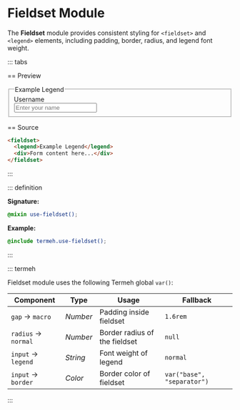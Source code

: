 # Fieldset Module

The **Fieldset** module provides consistent styling for `<fieldset>` and `<legend>` elements, including padding, border, radius, and legend font weight.

::: tabs

== Preview

<!-- markdownlint-disable MD033 -->
<Preview height="6rem">
  <div class="padder is-normal">
    <fieldset>
      <legend>Example Legend</legend>
      <div class="field is-required">
        <label>Username</label>
        <div class="input">
          <input type="text" placeholder="Enter your name" />
        </div>
      </div>
    </fieldset>
  </div>
</Preview>
<!-- markdownlint-enable MD033 -->

== Source

```html
<fieldset>
  <legend>Example Legend</legend>
  <div>Form content here...</div>
</fieldset>
```

:::

::: definition

**Signature:**

```scss
@mixin use-fieldset();
```

**Example:**

```scss
@include termeh.use-fieldset();
```

:::

::: termeh

Fieldset module uses the following Termeh global `var()`:

| Component           | Type     | Usage                         | Fallback                   |
| ------------------- | -------- | ----------------------------- | -------------------------- |
| `gap` → `macro`     | _Number_ | Padding inside fieldset       | `1.6rem`                   |
| `radius` → `normal` | _Number_ | Border radius of the fieldset | `null`                     |
| `input` → `legend`  | _String_ | Font weight of legend         | `normal`                   |
| `input` → `border`  | _Color_  | Border color of fieldset      | `var("base", "separator")` |

:::
